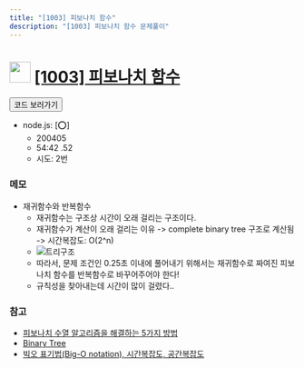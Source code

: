 ```yaml
---
title: "[1003] 피보나치 함수"
description: "[1003] 피보나치 함수 문제풀이"
---
```

<h1><img src="https://doky.space/assets/icpclev/u0.svg" height="37px"> <a href="http://icpc.me/1003">[1003] 피보나치 함수</a></h1>

<a href="https://github.com/DokySp/acmicpc-practice/tree/master/1003"><button class="btn btn-info">코드 보러가기</button></a>

- node.js: [:o:]
  - 200405
  - 54:42 .52 
  - 시도: 2번


### 메모
 - 재귀함수와 반복함수
   - 재귀함수는 구조상 시간이 오래 걸리는 구조이다.
   - 재귀함수가 계산이 오래 걸리는 이유 -> complete binary tree 구조로 계산됨 -> 시간복잡도: O(2^n)
   - ![트리구조](https://img1.daumcdn.net/thumb/R800x0/?scode=mtistory2&fname=https%3A%2F%2Ft1.daumcdn.net%2Fcfile%2Ftistory%2F216DF84957B87E6125)
   - 따라서, 문제 조건인 0.25초 이내에 풀어내기 위해서는 재귀함수로 짜여진 피보나치 함수를 반복함수로 바꾸어주어야 한다!
   - 규칙성을 찾아내는데 시간이 많이 걸렸다..

### 참고
 - [피보나치 수열 알고리즘을 해결하는 5가지 방법](https://shoark7.github.io/programming/algorithm/%ED%94%BC%EB%B3%B4%EB%82%98%EC%B9%98-%EC%95%8C%EA%B3%A0%EB%A6%AC%EC%A6%98%EC%9D%84-%ED%95%B4%EA%B2%B0%ED%95%98%EB%8A%94-5%EA%B0%80%EC%A7%80-%EB%B0%A9%EB%B2%95)
 - [Binary Tree](https://greatzzo.tistory.com/14)
 - [빅오 표기법(Big-O notation), 시간복잡도, 공간복잡도](https://blog.naver.com/kks227/220769859177)
